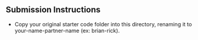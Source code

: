 ## Submission Instructions
- Copy your original starter code folder into this directory, renaming it to your-name-partner-name (ex: brian-rick).
